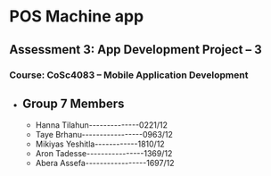 # POS Machine app
## Assessment 3: App Development Project – 3
### Course: CoSc4083 – Mobile Application Development

- ## Group 7 Members
  - Hanna Tilahun--------------0221/12
  - Taye Brhanu-----------------0963/12  
  - Mikiyas Yeshitla------------1810/12  
  - Aron Tadesse----------------1369/12               
  - Abera Assefa-----------------1697/12
